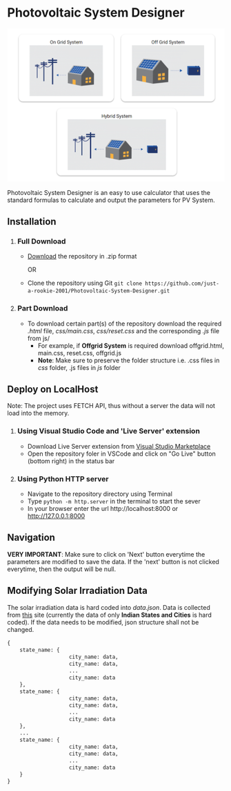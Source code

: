 # Photovoltaic System Designer

![Home Page of the Project (index.html)](images/homepage.png)

Photovoltaic System Designer is an easy to use calculator that uses the standard formulas to calculate and output the parameters for PV System.


## Installation

 1. ### Full Download
	- [Download](https://github.com/just-a-rookie-2001/Photovoltaic-System-Designer/archive/master.zip) the repository in .zip format

		OR

	 - Clone the repository using Git
	`git clone https://github.com/just-a-rookie-2001/Photovoltaic-System-Designer.git`


2. ### Part Download
	- To download certain part(s) of the repository download the required *.html* file, *css/main.css*, *css/reset.css* and the corresponding *.js* file from js/
		- For example, if **Offgrid System** is required download offgrid.html, main.css, reset.css, offgrid.js
		- **Note**: Make sure to preserve the folder structure i.e. .css files in *css* folder, .js files in *js* folder



## Deploy on LocalHost

Note: The project uses FETCH API, thus without a server the data will not load into the memory.

 1. ### Using Visual Studio Code and 'Live Server' extension
	 - Download Live Server extension from [Visual Studio Marketplace](https://marketplace.visualstudio.com/items?itemName=ritwickdey.LiveServer&ssr=false#overview) 
	 - Open the repository foler in VSCode and click on "Go Live" button (bottom right) in the status bar


 2. ### Using Python HTTP server
	 - Navigate to the repository directory using Terminal
	 - Type `python -m http.server` in the terminal to start the sever
	 - In your browser enter the url http://localhost:8000 or http://127.0.0.1:8000


## Navigation
**VERY IMPORTANT**: Make sure to click on 'Next' button everytime the parameters are modified to save the data. If the 'next' button is not clicked everytime, then the output will be null.

## Modifying Solar Irradiation Data

The solar irradiation data is hard coded into *data.json*. Data is collected from [this](http://www.synergyenviron.com/tools/solar-irradiance) site (currently the data of only **Indian States and Cities** is hard coded). If the data needs to be modified, json structure shall not be changed.

    {
	    state_name: {
					    city_name: data,
					    city_name: data,
					    ...
					    city_name: data
		},
	    state_name: {
					    city_name: data,
					    city_name: data,
					    ...
					    city_name: data
		},
		...
		state_name: {
					    city_name: data,
					    city_name: data,
					    ...
					    city_name: data
		}    
    }